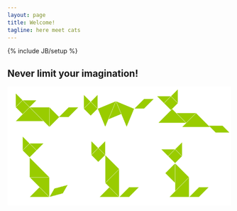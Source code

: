```yaml
---
layout: page
title: Welcome!
tagline: here meet cats
---
```

{% include JB/setup %}

## Never limit your imagination!

![Tangram Cats](/assets/images/tangram_cat.png)




